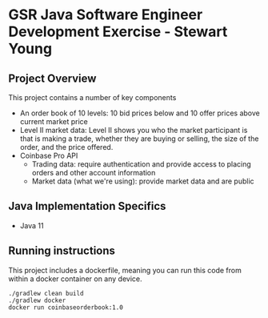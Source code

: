 # GSR Java Software Engineer Development Exercise - Stewart Young

## Project Overview
This project contains a number of key components
* An order book of 10 levels: 10 bid prices below and 10 offer prices above current market price
* Level II market data: Level II shows you who the market participant is that is making a trade,
  whether they are buying or selling, the size of the order, and the price offered.
* Coinbase Pro API
    * Trading data: require authentication and provide access to placing orders and other account information
    * Market data (what we're using): provide market data and are public

## Java Implementation Specifics
* Java 11

## Running instructions
This project includes a dockerfile, meaning you can run this code from within a docker container on any device.
```shell
./gradlew clean build
./gradlew docker
docker run coinbaseorderbook:1.0
```